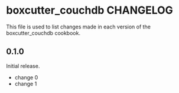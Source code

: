 # boxcutter_couchdb CHANGELOG

This file is used to list changes made in each version of the boxcutter_couchdb cookbook.

## 0.1.0

Initial release.

- change 0
- change 1
